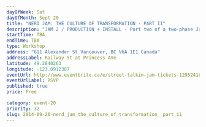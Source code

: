 ```yaml
---
dayOfWeek: Sat
dayOfMonth: Sept 20
title: "NERD JAM: THE CULTURE OF TRANSFORMATION - PART II"
description: "JAM 2 / PRODUCTION + INSTALL - Part two of a two-phase Jam about how small interactive urban intervention designs can change our lives."
startTime: TBA
endTime: TBA
type: Workshop
address: "611 Alexander St Vancouver, BC V6A 1E1 Canada"
addressLabel: Railway St at Princess AVe
latitude: 49.2840263
longitude: -123.0912387
eventUrl: http://www.eventbrite.ca/e/street-talkin-jam-tickets-12952416025
eventUrlLabel: RSVP
published: true
price: Free

category: event-20
priority: 32
slug: 2014-09-20-nerd_jam_the_culture_of_transformation__part_ii
---
```


